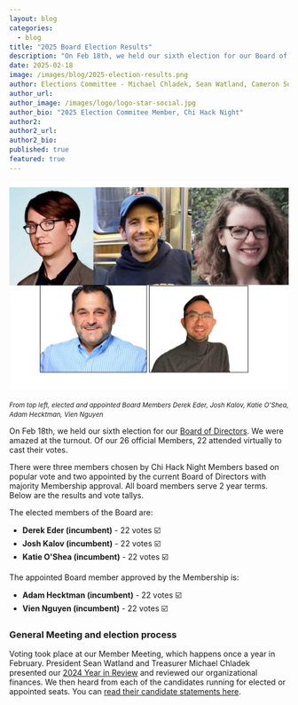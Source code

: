 ```yaml
---
layout: blog
categories: 
  - blog
title: "2025 Board Election Results"
description: "On Feb 18th, we held our sixth election for our Board of Directors. Congrats to our elected and appointed Board Members Derek Eder, Katie O'Shea, Josh Kalov, Adam Hecktman, and Vien Nguyen!"
date: 2025-02-18
image: /images/blog/2025-election-results.png
author: Elections Committee - Michael Chladek, Sean Watland, Cameron Sow, Viktor Köves"
author_url: 
author_image: /images/logo/logo-star-social.jpg
author_bio: "2025 Election Commitee Member, Chi Hack Night"
author2: 
author2_url:
author2_bio:
published: true
featured: true
---
```


<p class="text-center"><img src="/images/blog/2025-election-results.png" alt="From top left, elected and appointed Board Members Derek Eder, Josh Kalov, Katie O'Shea, Adam Hecktman, Vien Nguyen" class='img-responsive'/><br />

<small><em>From top left, elected and appointed Board Members Derek Eder, Josh Kalov, Katie O'Shea, Adam Hecktman, Vien Nguyen</em></small>
</p>

On Feb 18th, we held our sixth election for our [Board of Directors](https://chihacknight.org/board-of-directors.html). We were amazed at the turnout. Of our 26 official Members, 22 attended virtually to cast their votes.

There were three members chosen by Chi Hack Night Members based on popular vote and two appointed by the current Board of Directors with majority Membership approval. All board members serve 2 year terms. Below are the results and vote tallys. 

The elected members of the Board are:

* **Derek Eder (incumbent)** - 22 votes ☑️ 
* **Josh Kalov (incumbent)** - 22 votes ☑️ 
* **Katie O'Shea (incumbent)** - 22 votes ☑️ 


The appointed Board member approved by the Membership is: 

* **Adam Hecktman (incumbent)** - 22 votes ☑️ 
* **Vien Nguyen (incumbent)** - 22 votes ☑️ 


### General Meeting and election process
Voting took place at our Member Meeting, which happens once a year in February. President Sean Watland and Treasurer Michael Chladek presented our [2024 Year in Review](https://chihacknight.org/blog/2025/02/16/2024-year-in-review) and reviewed our organizational finances. We then heard from each of the candidates running for elected or appointed seats. You can [read their candidate statements here](https://docs.google.com/document/d/1RhDpKC6KhIkySLsU4JZlmhHm6yXvwCqcYWXTweEOo4M/edit?tab=t.0#heading=h.g0wx1a77hdyh).
